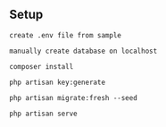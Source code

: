 ## Setup
```
create .env file from sample
```
```
manually create database on localhost
```
```
composer install
```
```
php artisan key:generate
```
```
php artisan migrate:fresh --seed
```
```
php artisan serve
```
